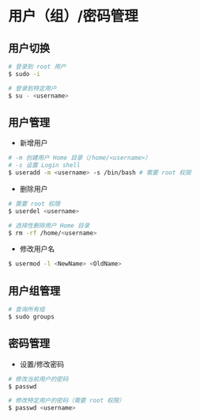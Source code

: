 # 用户（组）/密码管理

## 用户切换

```sh
# 登录到 root 用户
$ sudo -i

# 登录到特定用户
$ su - <username>
```

## 用户管理

* 新增用户

```sh
# -m 创建用户 Home 目录（/home/<username>）
# -s 设置 Login shell
$ useradd -m <username> -s /bin/bash # 需要 root 权限
```

* 删除用户

```sh
# 需要 root 权限
$ userdel <username>

# 选择性删除用户 Home 目录
$ rm -rf /home/<username>
```

* 修改用户名

```sh
$ usermod -l <NewName> <OldName>
```

## 用户组管理

```sh
# 查询所有组
$ sudo groups
```

## 密码管理

* 设置/修改密码

```sh
# 修改当前用户的密码
$ passwd

# 修改特定用户的密码（需要 root 权限）
$ passwd <username>
```